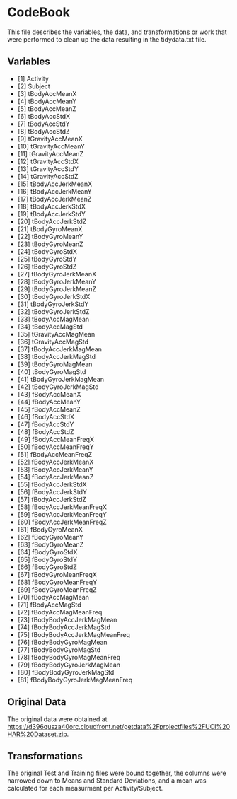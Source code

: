 # CodeBook
This file describes the variables, the data, and transformations or work that were performed to clean up the data resulting in the tidydata.txt file.

## Variables
* [1] Activity
* [2] Subject 
* [3] tBodyAccMeanX
* [4] tBodyAccMeanY
* [5] tBodyAccMeanZ
* [6] tBodyAccStdX
* [7] tBodyAccStdY
* [8] tBodyAccStdZ
* [9] tGravityAccMeanX
* [10] tGravityAccMeanY
* [11] tGravityAccMeanZ
* [12] tGravityAccStdX 
* [13] tGravityAccStdY 
* [14] tGravityAccStdZ 
* [15] tBodyAccJerkMeanX
* [16] tBodyAccJerkMeanY
* [17] tBodyAccJerkMeanZ
* [18] tBodyAccJerkStdX
* [19] tBodyAccJerkStdY
* [20] tBodyAccJerkStdZ
* [21] tBodyGyroMeanX
* [22] tBodyGyroMeanY
* [23] tBodyGyroMeanZ
* [24] tBodyGyroStdX
* [25] tBodyGyroStdY
* [26] tBodyGyroStdZ
* [27] tBodyGyroJerkMeanX
* [28] tBodyGyroJerkMeanY
* [29] tBodyGyroJerkMeanZ
* [30] tBodyGyroJerkStdX
* [31] tBodyGyroJerkStdY
* [32] tBodyGyroJerkStdZ
* [33] tBodyAccMagMean 
* [34] tBodyAccMagStd
* [35] tGravityAccMagMean
* [36] tGravityAccMagStd
* [37] tBodyAccJerkMagMean 
* [38] tBodyAccJerkMagStd
* [39] tBodyGyroMagMean
* [40] tBodyGyroMagStd 
* [41] tBodyGyroJerkMagMean
* [42] tBodyGyroJerkMagStd 
* [43] fBodyAccMeanX
* [44] fBodyAccMeanY
* [45] fBodyAccMeanZ
* [46] fBodyAccStdX
* [47] fBodyAccStdY
* [48] fBodyAccStdZ
* [49] fBodyAccMeanFreqX
* [50] fBodyAccMeanFreqY
* [51] fBodyAccMeanFreqZ
* [52] fBodyAccJerkMeanX
* [53] fBodyAccJerkMeanY
* [54] fBodyAccJerkMeanZ
* [55] fBodyAccJerkStdX
* [56] fBodyAccJerkStdY
* [57] fBodyAccJerkStdZ
* [58] fBodyAccJerkMeanFreqX
* [59] fBodyAccJerkMeanFreqY
* [60] fBodyAccJerkMeanFreqZ
* [61] fBodyGyroMeanX
* [62] fBodyGyroMeanY
* [63] fBodyGyroMeanZ
* [64] fBodyGyroStdX
* [65] fBodyGyroStdY
* [66] fBodyGyroStdZ
* [67] fBodyGyroMeanFreqX
* [68] fBodyGyroMeanFreqY
* [69] fBodyGyroMeanFreqZ
* [70] fBodyAccMagMean 
* [71] fBodyAccMagStd
* [72] fBodyAccMagMeanFreq 
* [73] fBodyBodyAccJerkMagMean 
* [74] fBodyBodyAccJerkMagStd
* [75] fBodyBodyAccJerkMagMeanFreq 
* [76] fBodyBodyGyroMagMean
* [77] fBodyBodyGyroMagStd 
* [78] fBodyBodyGyroMagMeanFreq
* [79] fBodyBodyGyroJerkMagMean
* [80] fBodyBodyGyroJerkMagStd 
* [81] fBodyBodyGyroJerkMagMeanFreq

## Original Data
The original data were obtained at https://d396qusza40orc.cloudfront.net/getdata%2Fprojectfiles%2FUCI%20HAR%20Dataset.zip.

## Transformations
The original Test and Training files were bound together, the columns were narrowed down to Means and Standard Deviations, and a mean was calculated for each measurment per Activity/Subject.
